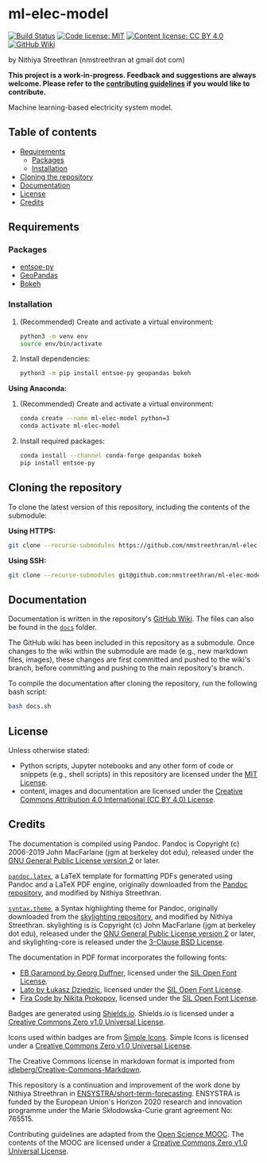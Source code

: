 # ml-elec-model <!-- omit in toc -->

<!-- start badges -->
[![Build Status](https://travis-ci.org/nmstreethran/ml-elec-model.svg?branch=master)](https://travis-ci.org/nmstreethran/ml-elec-model)
[![Code license: MIT](https://img.shields.io/badge/code%20license-MIT-yellow.svg?labelColor=darkslategray)](https://opensource.org/licenses/MIT)
[![Content license: CC BY 4.0](https://img.shields.io/badge/content%20license-CC%20BY%204.0-blue.svg?labelColor=darkslategray)](https://creativecommons.org/licenses/by/4.0/)
[![GitHub Wiki](https://img.shields.io/badge/-GitHub%20Wiki-purple.svg?logo=github&labelColor=black)](https://github.com/nmstreethran/ml-elec-model/wiki)
<!-- end badges -->

by Nithiya Streethran (nmstreethran at gmail dot com)

**This project is a work-in-progress. Feedback and suggestions are always welcome. Please refer to the [contributing guidelines](CONTRIBUTING.md) if you would like to contribute.**

Machine learning-based electricity system model.

## Table of contents <!-- omit in toc -->

- [Requirements](#requirements)
  - [Packages](#packages)
  - [Installation](#installation)
- [Cloning the repository](#cloning-the-repository)
- [Documentation](#documentation)
- [License](#license)
- [Credits](#credits)

## Requirements

### Packages

- [entsoe-py](https://pypi.org/project/entsoe-py/)
- [GeoPandas](https://geopandas.org/)
- [Bokeh](https://bokeh.org/)

### Installation

1. (Recommended) Create and activate a virtual environment:

    ```sh
    python3 -m venv env
    source env/bin/activate
    ```

2. Install dependencies:

    ```sh
    python3 -m pip install entsoe-py geopandas bokeh
    ```

**Using Anaconda:**

1. (Recommended) Create and activate a virtual environment:

    ```sh
    conda create --name ml-elec-model python=3
    conda activate ml-elec-model
    ```

2. Install required packages:

    ```sh
    conda install --channel conda-forge geopandas bokeh
    pip install entsoe-py
    ```

## Cloning the repository

To clone the latest version of this repository, including the contents of the submodule:

**Using HTTPS:**

```sh
git clone --recurse-submodules https://github.com/nmstreethran/ml-elec-model.git
```

**Using SSH:**

```sh
git clone --recurse-submodules git@github.com:nmstreethran/ml-elec-model.git
```

## Documentation

Documentation is written in the repository's [GitHub Wiki](https://github.com/nmstreethran/ml-elec-model/wiki). The files can also be found in the [`docs`](docs/) folder.

The GitHub wiki has been included in this repository as a submodule. Once changes to the wiki within the submodule are made (e.g., new markdown files, images), these changes are first committed and pushed to the wiki's branch, before committing and pushing to the main repository's branch.

To compile the documentation after cloning the repository, run the following bash script:

```sh
bash docs.sh
```

## License

Unless otherwise stated:

- Python scripts, Jupyter notebooks and any other form of code or snippets (e.g., shell scripts) in this repository are licensed under the [MIT License](https://opensource.org/licenses/MIT).
- content, images and documentation are licensed under the [Creative Commons Attribution 4.0 International (CC BY 4.0) License](https://creativecommons.org/licenses/by/4.0/).

## Credits

The documentation is compiled using Pandoc.
Pandoc is Copyright (c) 2006-2019 John MacFarlane (jgm at berkeley dot edu), released under the [GNU General Public License version 2](https://www.gnu.org/licenses/old-licenses/gpl-2.0.html) or later.

[`pandoc.latex`](docs/pandoc.latex), a LaTeX template for formatting PDFs generated using Pandoc and a LaTeX PDF engine, originally downloaded from the [Pandoc repository](https://github.com/jgm/pandoc/blob/master/data/templates/default.latex), and modified by Nithiya Streethran.

[`syntax.theme`](docs/syntax.theme), a Syntax highlighting theme for Pandoc, originally downloaded from the [skylighting repository](https://github.com/jgm/skylighting/blob/master/skylighting-core/test/default.theme), and modified by Nithiya Streethran.
skylighting is is Copyright (c) John MacFarlane (jgm at berkeley dot edu), released under the [GNU General Public License version 2](https://www.gnu.org/licenses/old-licenses/gpl-2.0.html) or later, and skylighting-core is released under the [3-Clause BSD License](https://opensource.org/licenses/BSD-3-Clause).

The documentation in PDF format incorporates the following fonts:

- [EB Garamond by Georg Duffner](https://fonts.google.com/specimen/EB+Garamond), licensed under the [SIL Open Font License](http://scripts.sil.org/cms/scripts/page.php?site_id=nrsi&id=OFL_web).
- [Lato by Łukasz Dziedzic](https://fonts.google.com/specimen/Lato), licensed under the [SIL Open Font License](http://scripts.sil.org/cms/scripts/page.php?site_id=nrsi&id=OFL_web).
- [Fira Code by Nikita Prokopov](https://github.com/tonsky/FiraCode), licensed under the [SIL Open Font License](http://scripts.sil.org/cms/scripts/page.php?site_id=nrsi&id=OFL_web).

Badges are generated using [Shields.io](https://shields.io).
Shields.io is licensed under a [Creative Commons Zero v1.0 Universal License](https://creativecommons.org/publicdomain/zero/1.0/).

Icons used within badges are from [Simple Icons](https://simpleicons.org/).
Simple Icons is licensed under a [Creative Commons Zero v1.0 Universal License](https://creativecommons.org/publicdomain/zero/1.0/).

The Creative Commons license in markdown format is imported from [idleberg/Creative-Commons-Markdown](https://github.com/idleberg/Creative-Commons-Markdown).

This repository is a continuation and improvement of the work done by Nithiya Streethran in [ENSYSTRA/short-term-forecasting](https://github.com/ENSYSTRA/short-term-forecasting).
ENSYSTRA is funded by the European Union's Horizon 2020 research and innovation programme under the Marie Skłodowska-Curie grant agreement No: 765515.

Contributing guidelines are adapted from the [Open Science MOOC](https://github.com/OpenScienceMOOC/Module-5-Open-Research-Software-and-Open-Source). The contents of the MOOC are licensed under a [Creative Commons Zero v1.0 Universal License](https://creativecommons.org/publicdomain/zero/1.0/).
